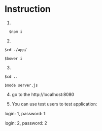 # Instruction
1)   

      $npm i 

2)

    $cd ./app/

    $bower i

3)

    $cd ..

    $node server.js

4) go to the http://localhost:8080

5) You can use test users to test application:

login: 1, password: 1

login: 2, password: 2 
